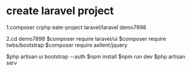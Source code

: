 # create laravel project
1.composer crphp eate-project laravel/laravel demo7898

2.cd demo7898
$composer require laravel/ui
$composer require twbs/bootstrap
$composer require axllent/jquery

$php artisan ui bootstrap --auth
$npm install
$npm run dev
$php artisan serv
